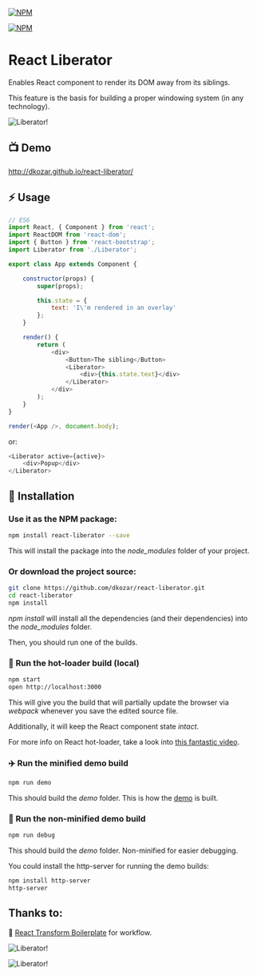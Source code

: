 [![NPM](https://nodei.co/npm/react-liberator.png?downloads=true&downloadRank=true&stars=true)](https://www.npmjs.com/package/react-liberator)

[![NPM](https://badge.fury.io/js/react-liberator.png)](https://www.npmjs.com/package/react-liberator)

# React Liberator

Enables React component to render its DOM away from its siblings.

This feature is the basis for building a proper windowing system (in any technology).

![Liberator!](http://dankokozar.com/images/react-liberator-1.png)

## :tv: Demo

http://dkozar.github.io/react-liberator/

## :zap: Usage

```js
// ES6
import React, { Component } from 'react';
import ReactDOM from 'react-dom';
import { Button } from 'react-bootstrap';
import Liberator from './Liberator';

export class App extends Component {

    constructor(props) {
        super(props);

        this.state = {
            text: 'I\'m rendered in an overlay'
        };
    }

    render() {
        return (
            <div>
                <Button>The sibling</Button>
                <Liberator>
                    <div>{this.state.text}</div>
                </Liberator>
            </div>
        );
    }
}

render(<App />, document.body);
```

or:

```js
<Liberator active={active}>
    <div>Popup</div>
</Liberator>
```

## :truck: Installation

### Use it as the NPM package:

```bash
npm install react-liberator --save
```

This will install the package into the *node_modules* folder of your project.

### Or download the project source:

```bash
git clone https://github.com/dkozar/react-liberator.git
cd react-liberator
npm install
```

*npm install* will install all the dependencies (and their dependencies) into the *node_modules* folder.

Then, you should run one of the builds.

### :rocket: Run the hot-loader build (local)

```bash
npm start
open http://localhost:3000
```

This will give you the build that will partially update the browser via *webpack* whenever you save the edited source file.

Additionally, it will keep the React component state *intact*.

For more info on React hot-loader, take a look into [this fantastic video](https://www.youtube.com/watch?v=xsSnOQynTHs).

### :airplane: Run the minified demo build

```bash
npm run demo
```
This should build the *demo* folder. This is how the [demo](http://dkozar.github.io/react-liberator/) is built.

### :helicopter: Run the non-minified demo build

```bash
npm run debug
```
This should build the *demo* folder. Non-minified for easier debugging.

You could install the http-server for running the demo builds:

```bash
npm install http-server
http-server
```

## Thanks to:

:rocket: [React Transform Boilerplate](https://github.com/gaearon/react-transform-boilerplate) for workflow.


![Liberator!](http://dankokozar.com/images/react-liberator-2.png)

![Liberator!](http://dankokozar.com/images/react-liberator-3.png)
